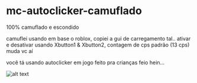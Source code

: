 # mc-autoclicker-camuflado
100% camuflado e escondido 

camuflei usando em base o roblox, copiei a gui de carregamento tal..
ativar e desativar usando Xbutton1 & Xbutton2, contagem de cps padrão (13 cps) muda vc aí

você tá usando autoclicker em jogo feito pra crianças feio hein...

![alt text](https://cdn.discordapp.com/attachments/936669284120264837/942529762574876672/unknown.png)
